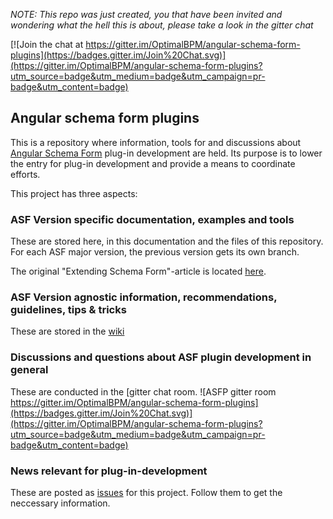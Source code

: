
*NOTE: This repo was just created, you that have been invited and wondering what the hell this is about, please take a look in the gitter chat*

[![Join the chat at https://gitter.im/OptimalBPM/angular-schema-form-plugins](https://badges.gitter.im/Join%20Chat.svg)](https://gitter.im/OptimalBPM/angular-schema-form-plugins?utm_source=badge&utm_medium=badge&utm_campaign=pr-badge&utm_content=badge)

## Angular schema form plugins

This is a repository where information, tools for and discussions about [Angular Schema Form](https://github.com/Textalk/angular-schema-form) plug-in development are held. Its purpose is to lower the entry for plug-in development and provide a means to coordinate efforts.

This project has three aspects:

### ASF Version specific documentation, examples and tools
These are stored here, in this documentation and the files of this repository.
For each ASF major version, the previous version gets its own branch.

The original "Extending Schema Form"-article is located [here](https://github.com/OptimalBPM/angular-schema-form-plugins/blob/master/documentation/extending.md).

### ASF Version agnostic information, recommendations, guidelines, tips & tricks
These are stored in the [wiki](https://github.com/OptimalBPM/angular-schema-form-plugins/wiki)

### Discussions and questions about ASF plugin development in general
These are conducted in the [gitter chat room. ![ASFP gitter room https://gitter.im/OptimalBPM/angular-schema-form-plugins](https://badges.gitter.im/Join%20Chat.svg)](https://gitter.im/OptimalBPM/angular-schema-form-plugins?utm_source=badge&utm_medium=badge&utm_campaign=pr-badge&utm_content=badge)

### News relevant for plug-in-development
These are posted as [issues](https://github.com/OptimalBPM/angular-schema-form-plugins/issues) for this project. Follow them to get the neccessary information.
 

